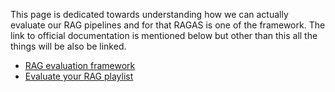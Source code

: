 This page is dedicated towards understanding how we can actually evaluate our RAG pipelines and for that RAGAS is one of the framework. The link to official documentation is mentioned below but other than this all the things will be also be linked.

- [RAG evaluation framework](https://docs.ragas.io/en/stable/)
- [Evaluate your RAG playlist](https://youtube.com/playlist?list=PLrLEqwuz-mRI5ubqVJ7DpbHheCflJDDXk&si=tVDUknOpvjQfz4Z-)


